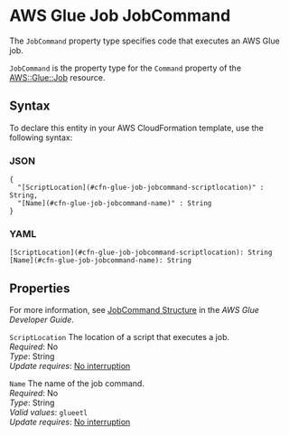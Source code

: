 # AWS Glue Job JobCommand<a name="aws-properties-glue-job-jobcommand"></a>

<a name="aws-properties-glue-job-jobcommand-description"></a>The `JobCommand` property type specifies code that executes an AWS Glue job\.

<a name="aws-properties-glue-job-jobcommand-inheritance"></a> `JobCommand` is the property type for the `Command` property of the [AWS::Glue::Job](aws-resource-glue-job.md) resource\.

## Syntax<a name="aws-properties-glue-job-jobcommand-syntax"></a>

To declare this entity in your AWS CloudFormation template, use the following syntax:

### JSON<a name="aws-properties-glue-job-jobcommand-syntax.json"></a>

```
{
  "[ScriptLocation](#cfn-glue-job-jobcommand-scriptlocation)" : String,
  "[Name](#cfn-glue-job-jobcommand-name)" : String
}
```

### YAML<a name="aws-properties-glue-job-jobcommand-syntax.yaml"></a>

```
[ScriptLocation](#cfn-glue-job-jobcommand-scriptlocation): String
[Name](#cfn-glue-job-jobcommand-name): String
```

## Properties<a name="aws-properties-glue-job-jobcommand-properties"></a>

For more information, see [JobCommand Structure](https://docs.aws.amazon.com/glue/latest/dg/aws-glue-api-jobs-job.html#aws-glue-api-jobs-job-JobCommand) in the *AWS Glue Developer Guide*\.

`ScriptLocation`  <a name="cfn-glue-job-jobcommand-scriptlocation"></a>
The location of a script that executes a job\.  
 *Required*: No  
 *Type*: String  
 *Update requires*: [No interruption](using-cfn-updating-stacks-update-behaviors.md#update-no-interrupt) 

`Name`  <a name="cfn-glue-job-jobcommand-name"></a>
The name of the job command\.  
 *Required*: No  
 *Type*: String  
 *Valid values*: `glueetl`  
 *Update requires*: [No interruption](using-cfn-updating-stacks-update-behaviors.md#update-no-interrupt) 